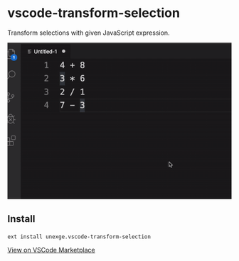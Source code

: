 # vscode-transform-selection

Transform selections with given JavaScript expression.

![Example](example.gif)

## Install

`ext install unexge.vscode-transform-selection`

[View on VSCode Marketplace](https://marketplace.visualstudio.com/items?itemName=unexge.vscode-transform-selection)
